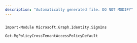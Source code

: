 ```yaml
---
description: "Automatically generated file. DO NOT MODIFY"
---
```


```powershellv2

Import-Module Microsoft.Graph.Identity.SignIns

Get-MgPolicyCrossTenantAccessPolicyDefault

```